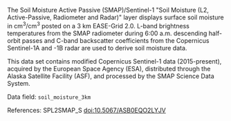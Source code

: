 The Soil Moisture Active Passive (SMAP)/Sentinel-1 "Soil Moisture (L2, Active-Passive, Radiometer and Radar)" layer displays surface soil moisture in cm<sup>3</sup>/cm<sup>3</sup> posted on a 3 km EASE-Grid 2.0. L-band brightness temperatures from the SMAP radiometer during 6:00 a.m. descending half-orbit passes and C-band backscatter coefficients from the Copernicus Sentinel-1A and -1B radar are used to derive soil moisture data.

This data set contains modified Copernicus Sentinel-1 data (2015-present), acquired by the European Space Agency (ESA), distributed through the Alaska Satellite Facility (ASF), and processed by the SMAP Science Data System.

Data field: `soil_moisture_3km`

References: SPL2SMAP_S [doi:10.5067/ASB0EQO2LYJV](https://doi.org/10.5067/ASB0EQO2LYJV)


